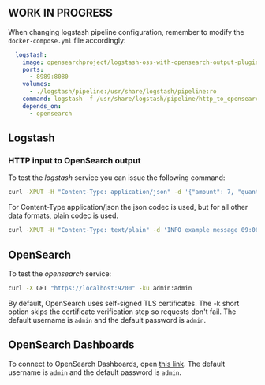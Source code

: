 
## WORK IN PROGRESS

When changing logstash pipeline configuration, remember to modify the `docker-compose.yml` file accordingly:

```yml
  logstash:
    image: opensearchproject/logstash-oss-with-opensearch-output-plugin:8.6.1
    ports:
      - 8989:8080                                                                   <<<<<<<<<<<<<<<< MAYBE CHANGE THIS <<<<<<<<<<<<<<<<
    volumes:
      - ./logstash/pipeline:/usr/share/logstash/pipeline:ro
    command: logstash -f /usr/share/logstash/pipeline/http_to_opensearch.conf       <<<<<<<<<<<<<<<< CHANGE THIS <<<<<<<<<<<<<<<<
    depends_on:
      - opensearch
```

## Logstash

### HTTP input to OpenSearch output

To test the *logstash* service you can issue the following command:

```bash
curl -XPUT -H "Content-Type: application/json" -d '{"amount": 7, "quantity": 3 }' http://127.0.0.1:8989
```

For Content-Type application/json the json codec is used, but for all other data formats, plain codec is used.

```bash
curl -XPUT -H "Content-Type: text/plain" -d 'INFO example message 09:06:23' http://127.0.0.1:8989
```

## OpenSearch

To test the *opensearch* service:

```bash
curl -X GET "https://localhost:9200" -ku admin:admin
```

By default, OpenSearch uses self-signed TLS certificates. The -k short option skips the certificate verification step so requests don't fail. The default username is `admin` and the default password is `admin`.

## OpenSearch Dashboards

To connect to OpenSearch Dashboards, open [this link](http://localhost:5601). The default username is `admin` and the default password is `admin`.